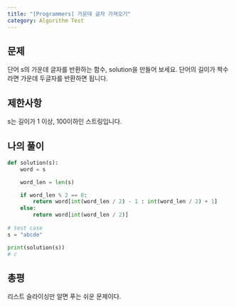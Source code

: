 ```yaml
---
title: "[Programmers] 가운데 글자 가져오기"
category: Algorithm Test
---
```


## 문제
단어 s의 가운데 글자를 반환하는 함수, solution을 만들어 보세요. 단어의 길이가 짝수라면 가운데 두글자를 반환하면 됩니다.


## 제한사항
s는 길이가 1 이상, 100이하인 스트링입니다.

## 나의 풀이
```python
def solution(s):
    word = s

    word_len = len(s)

    if word_len % 2 == 0:
        return word[int(word_len / 2) - 1 : int(word_len / 2) + 1]
    else:
        return word[int(word_len / 2)]
    
# test case
s = "abcde"

print(solution(s))
# c
```

## 총평
리스트 슬라이싱만 알면 푸는 쉬운 문제이다.